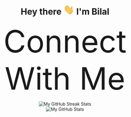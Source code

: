 <h1 align="center"> Hey there <img src="https://raw.githubusercontent.com/ABSphreak/ABSphreak/master/gifs/Hi.gif" width="35px"> I'm Bilal </h1>

<p align="center">
  <a href="https://1txb1l4l.netlify.app/" style="font-size: 100px; text-decoration: none">Connect With Me</a>
</p>

<p align="center">
  <img src="http://github-readme-streak-stats.herokuapp.com?user=1TXB1L4L&theme=dark&hide_border=true&date_format=j%20M%5B%20Y%5D" alt="My GitHub Streak Stats">
  <br>
  <img src="https://github-readme-stats.vercel.app/api?username=1TXB1L4L&theme=dark&show_icons=true&hide_border=true&count_private=true" alt="My GitHub Stats">
</p>
